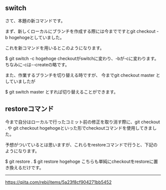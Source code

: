 ## switch


さて、本題の新コマンドです。

まず、新しくローカルにブランチを作成する際には今までですとgit checkout -b hogehogeとしていました。

これを新コマンドを用いるとこのようになります。

$ git switch -c hogehoge
checkoutがswitchに変わり、-bが-cに変わります。
ちなみに-cは--createの略です。

また、作業するブランチを切り替える時ですが、
今までgit checkout master としていましたが

$ git switch master
とすれば切り替えることができます。

## restoreコマンド

今まで自分はローカルで行ったコミット前の修正を取り消す際に、git checkout . や git checkout hogehogeといった形でcheckoutコマンドを使用してきました。

予想がついているとは思いますが、これらをrestoreコマンドで行うと、下記のようになります。

$ git restore .
$ git restore hogehoge
こちらも単純にcheckoutをrestoreに置き換えるだけです。

---

https://qiita.com/rebi/items/5a23f8cf904271bb5452